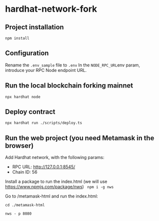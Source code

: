# hardhat-network-fork


## Project installation
```npm install```

## Configuration
Rename the ```.env_sample``` file to ```.env```
In the ```NODE_RPC_URL```env param, introduce your RPC Node endpoint URL.

## Run the local blockchain forking mainnet
```npx hardhat node```

## Deploy contract

```npx hardhat run ./scripts/deploy.ts```

## Run the web project (you need Metamask in the browser)
Add Hardhat network, with the following params:

 - RPC URL: http://127.0.0.1:8545/
 - Chain ID: 56

Install a package to run the index.html (we will use https://www.npmjs.com/package/nws)
``` npm i -g nws```

Go to /metamask-html and run the index.html:

``` cd ./metamask-html ```

``` nws - p 8080 ```

